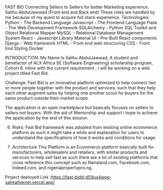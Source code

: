  FAST BID
Connecting Sellers to Sellers for better Marketing experience.
Salihu AbdulJawwad
(Front end and Back end)
These roles are handled by me because of my quest to acquire full stack experience.
Technologies:
Python - The Backend Language
Javascript - The Frontend Language
Flask - The Web Development Framework
SQLAlchemy - Python SQL Toolkit and Object Relational Mapper
MySQL - Relational Database Management System
React - Javascript Library
Material UI - Pre-Built React components
Django - Web framework 
HTML - Front end web structuring 
CSS - Front End Styling
Docker


INTRODUCTION:
My Name Is Salihu  AbdulJawwad, A student and  benefactor of  ALX Africa SE (Software Engineering) scholarship program, Cohort 8. Inline with the current requirement , i will be working on a web project titled Fast Bid.

Challenge:
 Fast Bid is an innovative platform optimized to help connect two or more people together with the product and services, such that they help each other augment sales by helping one another scout for buyers for the same product outside their market scope.

The application is an open  marketplace but basically focuses on sellers to sellers not buyers. With the aid of Mentorship and support i hope to achieve the application by the end of this session 

6. Risks:
Fast Bid framework was adopted from existing online ecommerce platform as such it might take a while and explanation for users to understand the specifications of how it works and conditions for usage.

7. Architecture
This  Platform is an Ecommerce platform basically built for manufacturers, wholesalers and retailers, with similar products and services to help sell fast as such there are a lot of existing platforms that cross reference this concept such as Nairaland.com, Facebook.com, Indeed.com, and nigeriapropertypro.ng.


Project deployed Link :https://fast-bidd-d59ux4wpe-salrealteknet.vercel.app/
